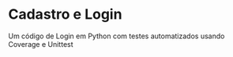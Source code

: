 # Cadastro e Login
Um código de Login em Python com testes automatizados usando Coverage e Unittest
